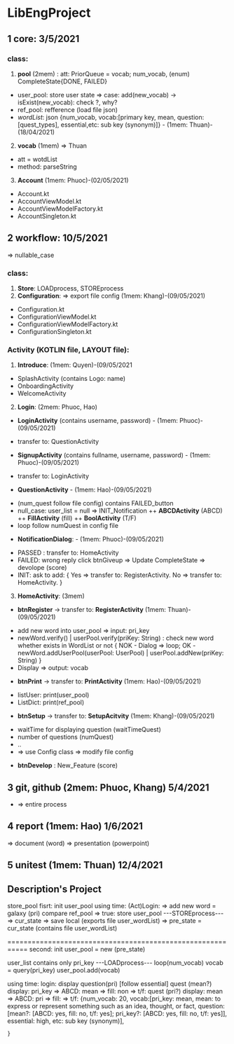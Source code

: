 # LibEngProject
## 1 core:  3/5/2021
### class:
1. **pool** (2mem) : att: PriorQueue<Vocab> = vocab; num_vocab, (enum) CompleteState{DONE, FAILED}
+ user_pool: store user state 
=> case: add(new_vocab) -> isExist(new_vocab): check ?, why?
+ ref_pool: refference (load file json) 
+ *wordList*: json {num_vocab, vocab:[primary key, mean, question:[quest_types], essential,etc: sub key (synonym)]} - (1mem: Thuan)-(18/04/2021)
2. **vocab** (1mem) => Thuan
+ att = wotdList
+ method: parseString
3. **Account** (1mem: Phuoc)-(02/05/2021)
+ Account.kt
+ AccountViewModel.kt
+ AccountViewModelFactory.kt
+ AccountSingleton.kt
## 2 workflow: 10/5/2021
=> nullable_case
### class: 
1. **Store**:  LOADprocess, STOREprocess
2. **Configuration**: => export file config (1mem: Khang)-(09/05/2021)
+ Configuration.kt
+ ConfigurationViewModel.kt
+ ConfigurationViewModelFactory.kt
+ ConfigurationSingleton.kt
### Activity (KOTLIN file, LAYOUT file):
1. **Introduce**: (1mem: Quyen)-(09/05/2021
+ SplashActivity (contains Logo: name)
+ OnboardingActivity
+ WelcomeActivity
2. **Login**: (2mem: Phuoc, Hao)
+ **LoginActivity** (contains username, password) - (1mem: Phuoc)-(09/05/2021)
- transfer to: QuestionActivity
+ **SignupActivity** (contains fullname, username, password) - (1mem: Phuoc)-(09/05/2021)
- transfer to: LoginActivity
+ **QuestionActivity** - (1mem: Hao)-(09/05/2021)
- (num_quest follow file config) contains FAILED_button
- null_case: user_list = null => INIT_Notification
++ **ABCDActivity** (ABCD)
++ **FillActivity** (fill)
++ **BoolActivity** (T/F)
- loop follow numQuest in config file
+ **NotificationDialog**: - (1mem: Phuoc)-(09/05/2021)
- PASSED : transfer to: HomeActivity
- FAILED:
	wrong reply
	click btnGiveup  => Update CompleteState => devolope (score)
- INIT: ask to add: 
{
	Yes => transfer to: RegisterActivity.
	No  => transfer to: HomeActivity.
	}
3. **HomeActivity**: (3mem)
+ **btnRegister** 	-> transfer to: **RegisterActivity** (1mem: Thuan)-(09/05/2021)
- add new word into user_pool => input: 	pri_key
- newWord.verify() | userPool.verify(priKey: String) : check new word whether exists in WordList or not 
{ 	NOK - Dialog => loop;
	OK 	- newWord.addUserPool(userPool: UserPool) | userPool.addNew(priKey: String)
	}
- Display => output: 	vocab
+ **btnPrint** 		-> transfer to: **PrintActivity** (1mem: Hao)-(09/05/2021)
- listUser: print(user_pool)
- ListDict: print(ref_pool)
+ **btnSetup** 		-> transfer to: **SetupAcitvity** (1mem: Khang)-(09/05/2021)
- waitTime for displaying question (waitTimeQuest)
- number of questions (numQuest)
- ..
- => use Config class => modify file config
+ **btnDevelop**	:  New_Feature (score)

## 3 git, github (2mem: Phuoc, Khang) 5/4/2021
+ => entire process

## 4 report (1mem: Hao) 1/6/2021
 => document 		(word)
 => presentation 	(powerpoint)

## 5 unitest (1mem: Thuan) 12/4/2021

## Description's Project
store_pool
fisrt: init user_pool
using time: 
(Act)Login: 
=> add new word = galaxy (pri)
compare ref_pool => true: store user_pool 
---STOREprocess---
=> cur_state => save local (exports file user_wordList) => pre_state = cur_state (contains file user_wordList)

===========================================================
second: init user_pool = new  (pre_state)

user_list contains only pri_key
---LOADprocess---
loop(num_vocab)
	vocab = query(pri_key)
	user_pool.add(vocab)

using time: login: display question(pri) [follow essential]
quest (mean?)
display: pri_key
=> ABCD: mean
=> fill: non
=> t/f: 
quest (pri?)
display: mean
=> ABCD: pri
=> fill: 
=> t/f: {num_vocab: 20, 
	 vocab:[pri_key: mean,
		mean: to express or represent something such as an idea, thought, or fact, 
		question: [mean?: [ABCD: yes, fill: no, t/f: yes]; pri_key?: [ABCD: yes, fill: no, t/f: yes]],
		essential: high,
		etc: sub key (synonym)],
		
	}

